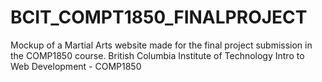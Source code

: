 # BCIT_COMPT1850_FINALPROJECT
Mockup of a Martial Arts website made for the final project submission in the COMP1850 course.
British Columbia Institute of Technology
Intro to Web Development - COMP1850
